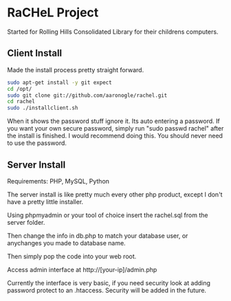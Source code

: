 # RaCHeL Project
Started for Rolling Hills Consolidated Library for their childrens computers.

## Client Install

Made the install process pretty straight forward.
```Bash
sudo apt-get install -y git expect
cd /opt/
sudo git clone git://github.com/aaronogle/rachel.git
cd rachel
sudo ./installclient.sh
```
When it shows the password stuff ignore it. Its auto entering a password. 
If you want your own secure password, simply run "sudo passwd rachel" after the install is finished. 
I would recommend doing this. You should never need to use the password.


## Server Install
Requirements: PHP, MySQL, Python

The server install is like pretty much every other php product, except I don't have a pretty little installer.

Using phpmyadmin or your tool of choice insert the rachel.sql from the server folder.

Then change the info in db.php to match your database user, or anychanges you made to database name.

Then simply pop the code into your web root. 

Access admin interface at http://[your-ip]/admin.php

Currently the interface is very basic, if you need security look at adding password protect to an .htaccess.  Security will be added in the future.
